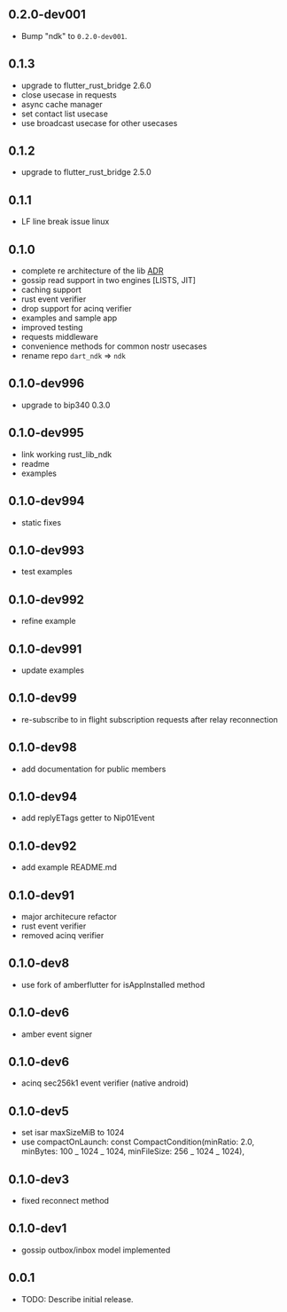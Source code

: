 ## 0.2.0-dev001

 - Bump "ndk" to `0.2.0-dev001`.

## 0.1.3

- upgrade to flutter_rust_bridge 2.6.0
- close usecase in requests
- async cache manager
- set contact list usecase
- use broadcast usecase for other usecases

## 0.1.2

- upgrade to flutter_rust_bridge 2.5.0

## 0.1.1

- LF line break issue linux

## 0.1.0

- complete re architecture of the lib [ADR](https://github.com/relaystr/ndk/blob/master/doc/ADRs/layerd-architecture.md)
- gossip read support in two engines [LISTS, JIT]
- caching support
- rust event verifier
- drop support for acinq verifier
- examples and sample app
- improved testing
- requests middleware
- convenience methods for common nostr usecases
- rename repo `dart_ndk` => `ndk`

## 0.1.0-dev996

- upgrade to bip340 0.3.0

## 0.1.0-dev995

- link working rust_lib_ndk
- readme
- examples

## 0.1.0-dev994

- static fixes

## 0.1.0-dev993

- test examples

## 0.1.0-dev992

- refine example

## 0.1.0-dev991

- update examples

## 0.1.0-dev99

- re-subscribe to in flight subscription requests after relay reconnection

## 0.1.0-dev98

- add documentation for public members

## 0.1.0-dev94

- add replyETags getter to Nip01Event

## 0.1.0-dev92

- add example README.md

## 0.1.0-dev91

- major architecure refactor
- rust event verifier
- removed acinq verifier

## 0.1.0-dev8

- use fork of amberflutter for isAppInstalled method

## 0.1.0-dev6

- amber event signer

## 0.1.0-dev6

- acinq sec256k1 event verifier (native android)

## 0.1.0-dev5

- set isar maxSizeMiB to 1024
- use compactOnLaunch: const CompactCondition(minRatio: 2.0, minBytes: 100 _ 1024 _ 1024, minFileSize: 256 _ 1024 _ 1024),

## 0.1.0-dev3

- fixed reconnect method

## 0.1.0-dev1

- gossip outbox/inbox model implemented

## 0.0.1

- TODO: Describe initial release.
